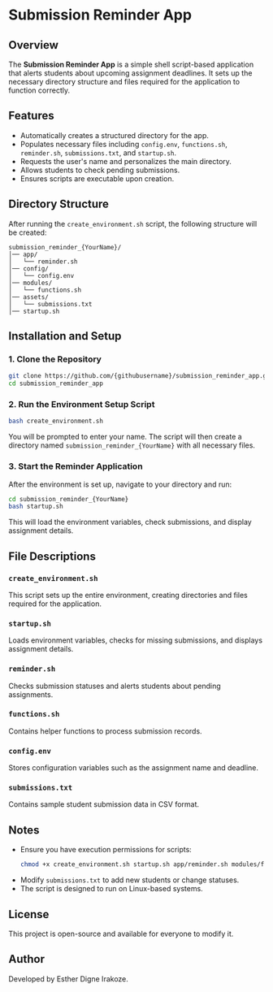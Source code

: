 # Submission Reminder App

## Overview
The **Submission Reminder App** is a simple shell script-based application that alerts students about upcoming assignment deadlines. It sets up the necessary directory structure and files required for the application to function correctly.

## Features
- Automatically creates a structured directory for the app.
- Populates necessary files including `config.env`, `functions.sh`, `reminder.sh`, `submissions.txt`, and `startup.sh`.
- Requests the user's name and personalizes the main directory.
- Allows students to check pending submissions.
- Ensures scripts are executable upon creation.

## Directory Structure
After running the `create_environment.sh` script, the following structure will be created:

```
submission_reminder_{YourName}/
│── app/
│   └── reminder.sh
│── config/
│   └── config.env
│── modules/
│   └── functions.sh
│── assets/
│   └── submissions.txt
│── startup.sh
```

## Installation and Setup
### 1. Clone the Repository
```bash
git clone https://github.com/{githubusername}/submission_reminder_app.git
cd submission_reminder_app
```

### 2. Run the Environment Setup Script
```bash
bash create_environment.sh
```
You will be prompted to enter your name. The script will then create a directory named `submission_reminder_{YourName}` with all necessary files.

### 3. Start the Reminder Application
After the environment is set up, navigate to your directory and run:
```bash
cd submission_reminder_{YourName}
bash startup.sh
```
This will load the environment variables, check submissions, and display assignment details.

## File Descriptions
### `create_environment.sh`
This script sets up the entire environment, creating directories and files required for the application.

### `startup.sh`
Loads environment variables, checks for missing submissions, and displays assignment details.

### `reminder.sh`
Checks submission statuses and alerts students about pending assignments.

### `functions.sh`
Contains helper functions to process submission records.

### `config.env`
Stores configuration variables such as the assignment name and deadline.

### `submissions.txt`
Contains sample student submission data in CSV format.

## Notes
- Ensure you have execution permissions for scripts:
  ```bash
  chmod +x create_environment.sh startup.sh app/reminder.sh modules/functions.sh
  ```
- Modify `submissions.txt` to add new students or change statuses.
- The script is designed to run on Linux-based systems.

## License
This project is open-source and available for everyone to modify it.

## Author
Developed by Esther Digne Irakoze.
